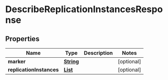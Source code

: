 

# DescribeReplicationInstancesResponse

<p/>

## Properties

| Name | Type | Description | Notes |
|------------ | ------------- | ------------- | -------------|
|**marker** | [**String**](String.md) |  |  [optional] |
|**replicationInstances** | [**List**](List.md) |  |  [optional] |



